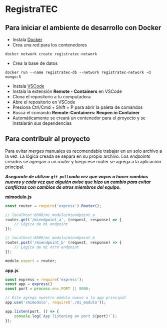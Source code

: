 # RegistraTEC
## Para iniciar el ambiente de desarrollo con Docker
* Instala [Docker](https://docs.docker.com/get-docker/)
* Crea una red para los contenedores
```
docker network create registratec-network
```
* Crea la base de datos
```
docker run --name registratec-db --network registratec-network -d mongo:5
```
* Instala [VSCode](https://code.visualstudio.com/)
* Instala la extensión **Remote - Containers** en VSCode
* Clona el repositorio a tu computadora
* Abre el repositorio en VSCode
* Presiona Ctrl/Cmd + Shift + P para abrir la paleta de comandos
* Busca el comando **Remote-Containers: Reopen in Container**
* Automáticamente se creará un contenedor para el proyecto y se instalarán sus
dependencias
## Para contribuir al proyecto
Para evitar *merges* manuales es recomendable trabajar en un solo archivo a la
vez. La lógica creada se separa en su propio archivo. Los *endpoints* creados
se agregan a un *router* y luego ese router se agrega a la aplicación principal.

***Asegurate de utilizar `git pull`cada vez que vayas a hacer cambios nuevos y
cada vez que alguién avise que hizo un cambio para evitar conflictos con cambios
de otros miembros del equipo.***

**mimodulo.js**
```js
const router = require('express').Router();

// localhost:8000/mi_modulo/miendpoint_a
router.get('/miendpoint_a', (request, response) => {
    // Lógica de mi endpoint
});

// localhost:8000/mi_modulo/miendpoint_b
router.post('/miendpoint_b' (request, response) => {
    // Lógica de mi otro endpoint
});

module.export = router;
```

**app.js**
```js
const express = require('express');
const app = express()
const port = process.env.PORT || 8000;

// Esto agrega nuestro módulo nuevo a la app principal
app.use('/mimodulo', require('./mi_modulo'));

app.listen(port, () => {
    console.log(`App listening on port ${port}!`);
});
```
